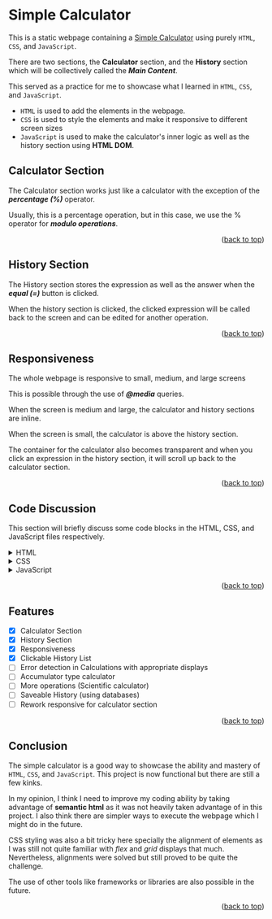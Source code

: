 
<a name="readme-top"></a>

# Simple Calculator
This is a static webpage containing a [Simple Calculator](https://arvinpaoloqdiaz.github.io/calculator/) using purely `HTML`, `CSS`, and `JavaScript`.

There are two sections, the **Calculator** section, and the **History** section which will be collectively called the ***Main Content***.

This served as a practice for me to showcase what I learned in `HTML`, `CSS`, and `JavaScript`.
* `HTML` is used to add the elements in the webpage.
* `CSS` is used to style the elements and make it responsive to different screen sizes
* `JavaScript` is used to make the calculator's inner logic as well as the history section using **HTML DOM**.

## Calculator Section
The Calculator section works just like a calculator with the exception of the ***percentage (%)*** operator. 

Usually, this is a percentage operation, but in this case, we use the % operator for ***modulo operations***.

<p align="right">(<a href="#readme-top">back to top</a>)</p>

## History Section
The History section stores the expression as well as the answer when the ***equal (=)*** button is clicked. 

When the history section is clicked, the clicked expression will be called back to the screen and can be edited for another operation.

<p align="right">(<a href="#readme-top">back to top</a>)</p>

## Responsiveness
The whole webpage is responsive to small, medium, and large screens

This is possible through the use of ***@media*** queries.

When the screen is medium and large, the calculator and history sections are inline.

When the screen is small, the calculator is above the history section.

The container for the calculator also becomes transparent and when you click an expression in the history section, it will scroll up back to the calculator section.

<p align="right">(<a href="#readme-top">back to top</a>)</p>

## Code Discussion
This section will briefly discuss some code blocks in the HTML, CSS, and JavaScript files respectively.
<details>
<summary>HTML</summary>
	
### index.html

**CSS** and **JS** files are linked externally:

Line 9:

```html
<link rel="stylesheet" type="text/css" href="./index.css">
```

Line 76:

```html
<script type="text/javascript" src="./index.js"></script>
```

A *div* element was created to contain the title header as well as both the calculator and the history sections.

Two more *div* elements are nested inside this to contain the title header and the main content. This will be cleared up in the **CSS Section** of the Code Discussion.

The second nested *div* contains a *form* element for the calculator, and another *div* for the history section

```html
<div class="content">
	<div id="calcu">
		<form>
		</form>
	</div>
	<div class="container">
		<div class="history">
		</div>
	</div>
</div>
```

*div* elements were further created to contain the screen and row buttons. Row buttons were individually created per row so that alignment in CSS will be simplified. Only operator buttons have value attributes as can be seen from the code since different symbol is used in the Javascript code.

A sample code block of one of the row button divs is shown below as well as the last row which is only the equal sign button

```html
<div>
	<button class="row-buttons btn-num">7</button>
	<button class="row-buttons btn-num">8</button>
	<button class="row-buttons btn-num">9</button>
	<button class="row-buttons btn-oper" value="*">&times;</button>
</div>
```
```html
<div>
	<button class="row-buttons-equals" id="calculate">&equals;</button>
</div>
```

Lastly, a *footer* element was added after the outermost *div* to serve as the footer of the webpage.

<p align="right">(<a href="#readme-top">back to top</a>)</p>

</details>

<details>
	
<summary>CSS</summary>

### index.css
Not all CSS properties will be shown, only important points in the code.

A CSS reset was initialized to ensure that there are no unneccessary margins or paddings.
```css
* {
	margin: 0;
	padding: 0;
	box-sizing: border-box;
}
```
`.container` class was set to the div that contains the ***Main Content*** and this class was styled in a way that the sections will wrap when the screen is small but will be inline when the view width has sufficient space

```css
.container{
	display:flex;
	flex-wrap: wrap;
	justify-content: center;
}
```
In the history section, the contents are added using JavaScript via HTML DOM. The JavaScript adds a code block everytime the equal sign button is pressed as is styled as follows:
```css
.grid-template {
	display: grid;
	grid-template-columns: 1fr 1fr;
	grid-template-rows: 1fr 1fr;
	grid-template-areas:"accumulator accumulator" "equal-sign calculated";
	font-family: "Chakra Petch",sans-serif;
	font-size: 2.5vh;
	padding:0.5rem;
	margin:0;
}
.grid-template:hover{
	background:rgba(0,0,0,0.1);
	border-radius: 10px;
}
```
The `.grid-template` class is the container of each of the history entries. It specicifies a certain style for each of its children elements using *CSS Grid*. The `.grid-template` psudo-class `:hover` is also used to so that the user will know what part of the history list is going to be clicked on.
```css
.display {
	grid-area:accumulator;
	text-align: right;
}
.equal-sign-template{
	grid-area:equal-sign;
	text-align: left;
}
.answer{
	grid-area:calculated;
	text-align: right;
}
```
`.display` class is where the expression is going to be displayed. It will be aligned to the right of the section.

`.equal-sign-template` class is just an equal sign at the left side of the second row of each history entry.

`.answer` class is where the answer to the expression will be displayed.

<p align="right">(<a href="#readme-top">back to top</a>)</p>

</details>

<details>
<summary>JavaScript</summary>
	
### index.js

Majority of the JavaScript code used is **HTML DOM**.

`document.querySelectorAll()` and `document.getElementById()` methods were used to call the elements and stored in variables for readability of code. A variable is also initiated globally that will be used in event listeners as accumulator
```javascript
let buttonNumbers = document.querySelectorAll(".btn-num");
let buttonOperators = document.querySelectorAll(".btn-oper");
let buttonChars = document.querySelectorAll(".btn-char");
let buttonHistories = document.querySelectorAll("btn-hist");
let calculator = document.getElementById("calcu");
let screen = document.getElementById("display");
let clearAll = document.getElementById("clear-all");
let deleteChar = document.getElementById("delete");
let calculate = document.getElementById("calculate");
let accumulator = "";
```
Event Listeners are created for each of the buttons in the calculator section.

Multiple event listeners were created that each appends its content to the display screen in the calculator section when clicked.

They are grouped based on their function as follows:
|variable|Method used|description|
|---|---|---|
|buttonNumbers|`.querySelectorAll()`|numbers on the calculator|
|buttonOperators|`.querySelectorAll()`|operators including modulo, excluding equal sign|
|buttonChars|`.querySelectorAll()`|decimal point and paretheses|
|clearAll|`.getElementById()`|AC button to clear the screen as well as the accumulator|
|deleteChar|`.getElementById()`|deletes the last character entered in the expression|
|calculate|`.getElementById()`|evaluates the current expression that is on the screen|

Here is a code block for the equal sign button.

```js
calculate.addEventListener("click",(e)=>{
	e.preventDefault();
	addHistory(screen.value,eval(accumulator));
	try{
		screen.value = eval(accumulator).toString();
		console.log(accumulator);
		accumulator = eval(accumulator);
	} catch (error){
		screen.value = "Error";
	};
});
```
`eval()` function is used to evaluate the current expression from the accumulator and displays it in the screen.

When the equal sign button is clicked, `addHistory()` function is invoked and will append a code block in the history.
```js
function addHistory(expr,ans){
	let historyList = document.getElementById("history-list")
	let newDiv = document.createElement("div");
	newDiv.classList.add("grid-template");
	let newPAcc = document.createElement("p")
	newPAcc.classList.add("display","acc")
	newPAcc.textContent= expr.toString();
	let newPEqual = document.createElement("p")
	newPEqual.classList.add("equal-sign-template")
	newPEqual.textContent="=";
	let newPAns = document.createElement("p")
	newPAns.classList.add("answer")
	newPAns.textContent=ans.toString();

	newDiv.appendChild(newPAcc);
	newDiv.appendChild(newPEqual);
	newDiv.appendChild(newPAns);
	historyList.appendChild(newDiv);

	newDiv.addEventListener("click",(e) => {
		e.preventDefault();
		screen.value = expr;
		accumulator= decode(expr);
		console.log(accumulator);
		calculator.scrollIntoView({behavior:"smooth"});
	});
};
```
The `addHistory()` function appends the following code block as a childred of the `<div class="history-list">`.
```html
<div class="grid-template">
	<p class="display acc">expr.toString()</p>
	<p class="equal-sign-template">=</p>
	<p class="answer">ans.toString()</p>
</div>
```
An event listener is also created per appended code block that listens for a click that will call the expression to the display screen. For a smaller screen, the screen will auto-scroll to the display screen of the calculator when a history entry is clicked.
```js
newDiv.addEventListener("click",(e) => {
	e.preventDefault();
	screen.value = expr;
	accumulator= decode(expr);
	console.log(accumulator);
	calculator.scrollIntoView({behavior:"smooth"});
```
As can be seen in the code block above, a `decode()` function is invoked and stored in the accumulator. The decode function can be seen below.
```js
let decoder = new Map([
	["+","+"],
	["−", "-"],
	["×","*"],
	["÷","/"]
]);
 function decode(expr){
 	let exprArray = Array.from(expr);
 	return exprArray.map(character =>{
 		return decoder.get(character) || character;
 	}).join("");
 };
```
When the `decode()` funtion is not invoked on the accumulator, it will return an error since `eval()` function does not recognize special html characters like &plus;, &minus;, &times;, and &divide; so it needs to be converted to operations recognized by JavaScript through the use of `map()` method.

<p align="right">(<a href="#readme-top">back to top</a>)</p>

</details>

<p align="right">(<a href="#readme-top">back to top</a>)</p>

## Features

- [x] Calculator Section
- [x] History Section
- [x] Responsiveness
- [x] Clickable History List
- [ ] Error detection in Calculations with appropriate displays
- [ ] Accumulator type calculator
- [ ] More operations (Scientific calculator)
- [ ] Saveable History (using databases)
- [ ] Rework responsive for calculator section

<p align="right">(<a href="#readme-top">back to top</a>)</p>

## Conclusion

The simple calculator is a good way to showcase the ability and mastery of `HTML`, `CSS`, and `JavaScript`. This project is now functional but there are still a few kinks.

In my opinion, I think I need to improve my coding ability by taking advantage of **semantic html** as it was not heavily taken advantage of in this project. I also think there are simpler ways to execute the webpage which I might do in the future. 

CSS styling was also a bit tricky here specially the alignment of elements as I was still not quite familiar with *flex* and *grid* displays that much. Nevertheless, alignments were solved but still proved to be quite the challenge.

The use of other tools like frameworks or libraries are also possible in the future.

<p align="right">(<a href="#readme-top">back to top</a>)</p>



